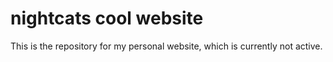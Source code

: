 # nightcats cool website
This is the repository for my personal website, which is currently not active.